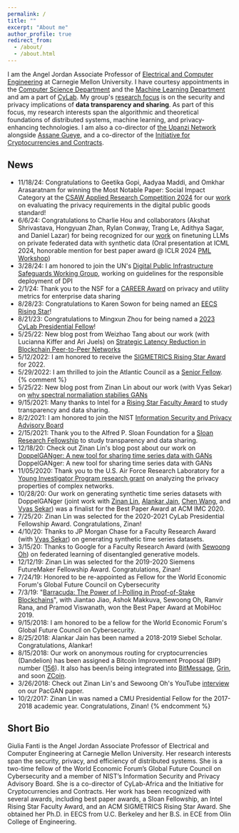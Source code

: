 ```yaml
---
permalink: /
title: ""
excerpt: "About me"
author_profile: true
redirect_from:
  - /about/
  - /about.html
---
```


I am the Angel Jordan Associate Professor of <a href="https://ece.cmu.edu">Electrical and Computer Engineering</a> at Carnegie Mellon University. I have courtesy appointments in the <a href="https://www.csd.cs.cmu.edu/">Computer Science Department</a> and the <a href="https://www.ml.cmu.edu/">Machine Learning Department</a> and am a part of  <a href="https://www.cylab.cmu.edu">CyLab</a>. My group's <a href="/research">research focus</a> is on the security and privacy implications of **data transparency and sharing**. As part of this focus, my research interests span the algorithmic and theoretical foundations of distributed systems, machine learning, and privacy-enhancing technologies. I am also a co-director of <a href="https://www.africa.engineering.cmu.edu/research/upanzi/index.html">the Upanzi Network</a> alongside <a href="https://www.africa.engineering.cmu.edu/faculty-and-staff/directory/bios/gueye-assane.html">Assane Gueye</a>, and a co-director of the <a href="https://www.initc3.org/">Initiative for Cryptocurrencies and Contracts</a>.  

## News
* 11/18/24: Congratulations to Geetika Gopi, Aadyaa Maddi, and Omkhar Arasaratnam for winning the Most Notable Paper: Social Impact Category at the <a href="sdf">CSAW Applied Research Competition 2024</a> for our <a href="https://www.usenix.org/system/files/soups2024-gopi.pdf">work</a> on evaluating the privacy requirements in the digital public goods standard!
* 6/6/24: Congratulations to Charlie Hou and collaborators (Akshat Shrivastava, Hongyuan Zhan, Rylan Conway, Trang Le, Adithya Sagar, and Daniel Lazar) for being recognized for our <a href="https://arxiv.org/pdf/2406.02958">work</a> on finetuning LLMs on private federated data with synthetic data (Oral presentation at ICML 2024, honorable mention for best paper award @ ICLR 2024 <a href="https://pml-workshop.github.io/iclr24/">PML Workshop</a>)
* 3/28/24: I am honored to join the UN's <a href="https://www.dpi-safeguards.org/">Digital Public Infrastructure Safeguards Working Group</a>, working on guidelines for the responsible deployment of DPI
* 2/1/24: Thank you to the NSF for a <a href="https://www.ece.cmu.edu/news-and-events/story/2024/01/nsf-career-awards.html">CAREER Award</a> on privacy and utility metrics for enterprise data sharing 
* 8/28/23: Congratulations to Karen Sowon for being named an <a href="https://eecsrisingstars2023.cc.gatech.edu/"> EECS Rising Star</a>!
* 8/21/23: Congratulations to Mingxun Zhou for being named a <a href="https://www.cylab.cmu.edu/news/2023/08/21-presidential-fellows.html">2023 CyLab Presidential Fellow</a>!
* 5/25/22: New blog post from Weizhao Tang about our work (with Lucianna Kiffer and Ari Juels) on <a href="https://medium.com/initc3org/strategic-latency-reduction-in-blockchain-peer-to-peer-networks-6599bf38fd53">Strategic Latency Reduction in Blockchain Peer-to-Peer Networks</a>
* 5/12/2022: I am honored to receive the <a href="">SIGMETRICS Rising Star Award</a> for 2022.
* 5/29/2022: I am thrilled to join the Atlantic Council as a <a href="">Senior Fellow</a>.
{% comment %}
* 5/25/22: New blog post from Zinan Lin about our work (with Vyas Sekar) on <a href="https://blog.ml.cmu.edu/2022/01/21/why-spectral-normalization-stabilizes-gans-analysis-and-improvements/">why spectral normaliation stabilies GANs</a>
* 9/15/2021: Many thanks to Intel for a <a href="https://www.intel.com/content/www/us/en/research/blogs/rising-star-faculty-award-21.html">Rising Star Faculty Award</a> to study transparency and data sharing.
* 8/2/2021: I am honored to join the NIST <a href="https://csrc.nist.gov/projects/ispab">Information Security and Privacy Advisory Board</a> 
* 2/15/2021: Thank you to the Alfred P. Sloan Foundation for a <a href="https://sloan.org/fellowships/2021-Fellows">Sloan Research Fellowship</a> to study transparency and data sharing.
* 12/18/20: Check out Zinan Lin's blog post about our work on <a href="https://blog.apnic.net/2020/12/18/doppelganger-a-new-tool-for-sharing-time-series-data-with-gans/">DoppelGANger: A new tool for sharing time series data with GANs</a>
DoppelGANger: A new tool for sharing time series data with GANs
* 11/05/2020: Thank you to the U.S. Air Force Research Laboratory for a <a href="https://www.afrl.af.mil/News/Article-Display/Article/2406086/afosr-awards-grants-to-36-scientists-and-engineers-through-its-young-investigat/">Young Investigator Program research grant</a> on analyzing the privacy properties of complex networks.
* 10/28/20: Our work on generating synthetic time series datasets with DoppelGANger (joint work with <a href="http://www.andrew.cmu.edu/user/zinanl/">Zinan Lin</a>, <a href="https://www.linkedin.com/in/alankar-jain-5835ab5a">Alankar Jain</a>, <a href="https://researcher.watson.ibm.com/researcher/view_person_pubs.php?person=ibm-Chen.Wang1&t=1">Chen Wang</a>, and <a href="https://users.ece.cmu.edu/~vsekar/">Vyas Sekar</a>) was a finalist for the Best Paper Award at ACM IMC 2020.
* 7/25/20: Zinan Lin was selected for the 2020-2021 CyLab Presidential Fellowship Award. Congratulations, Zinan!
* 4/10/20: Thanks to JP Morgan Chase for a Faculty Research Award (with <a href="https://users.ece.cmu.edu/~vsekar/">Vyas Sekar</a>) on generating synthetic time series datasets.
* 3/15/20: Thanks to Google for a Faculty Research Award (with <a href="https://homes.cs.washington.edu/~sewoong/">Sewoong Oh</a>) on federated learning of disentangled generative models.
* 12/12/19: Zinan Lin was selected for the 2019-2020 Siemens FutureMaker Fellowship Award. Congratulations, Zinan!
* 7/24/19: Honored to be re-appointed as Fellow for the World Economic Forum's Global Future Council on Cybersecurity
* 7/3/19: "<a href="http://swoh.web.engr.illinois.edu/polling.pdf">Barracuda: The Power of l-Polling in Proof-of-Stake Blockchains</a>", with Jiantao Jiao, Ashok Makkuva, Sewoong Oh, Ranvir Rana, and Pramod Viswanath, won the Best Paper Award at MobiHoc 2019.
* 9/15/2018: I am honored to be a fellow for the World Economic Forum's Global Future Council on Cybersecurity.
* 8/25/2018: Alankar Jain has been named a 2018-2019 Siebel Scholar. Congratulations, Alankar!
* 8/15/2018: Our work on anonymous routing for cryptocurrencies (Dandelion) has been assigned a Bitcoin Improvement Proposal (BIP) number (<a href="https://github.com/bitcoin/bips/blob/master/bip-0156.mediawiki">156</a>). It also has been/is being integrated into <a href="https://github.com/Bitmessage/PyBitmessage/issues/1049">BitMessage</a>, <a href="https://github.com/mimblewimble/grin/blob/master/doc/dandelion/dandelion.md">Grin</a>, and soon <a href="https://github.com/zcoinofficial/zcoin/tree/dandelion">ZCoin</a>.
* 3/26/2018: Check out Zinan Lin's and Sewoong Oh's YouTube <a href="https://www.reddit.com/r/MachineLearning/comments/87d9ag/r_pacgan_interview_with_sewoong_oh_uiuc_and_zinan/">interview</a> on our PacGAN paper.
* 10/2/2017: Zinan Lin was named a CMU Presidential Fellow for the 2017-2018 academic year. Congratulations, Zinan!
{% endcomment %}

## Short Bio
Giulia Fanti is the Angel Jordan Associate Professor of Electrical and Computer Engineering at Carnegie Mellon University. Her research interests span the security, privacy, and efficiency of distributed systems. She is a two-time fellow of the World Economic Forum’s Global Future Council on Cybersecurity and a member of NIST’s Information Security and Privacy Advisory Board. She is a co-director of CyLab-Africa and the Initiative for Cryptocurrencies and Contracts. Her work has been recognized with several awards, including best paper awards, a Sloan Fellowship, an Intel Rising Star Faculty Award, and an ACM SIGMETRICS Rising Star Award. She obtained her Ph.D. in EECS from U.C. Berkeley and her B.S. in ECE from Olin College of Engineering.
